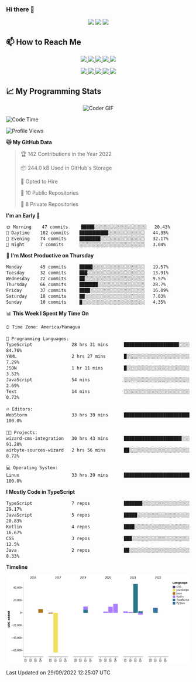 ### Hi there 👋

<!--
**DevKenny/DevKenny** is a ✨ _special_ ✨ repository because its `README.md` (this file) appears on your GitHub profile.

Here are some ideas to get you started:

- 🔭 I’m currently working on ...
- 🌱 I’m currently learning ...
- 👯 I’m looking to collaborate on ...
- 🤔 I’m looking for help with ...
- 💬 Ask me about ...
- 📫 How to reach me: ...
- 😄 Pronouns: ...
- ⚡ Fun fact: ...
-->

<p align = "center">
  <img src="https://github-readme-stats.vercel.app/api?username=DevKenny&count_private=true&show_icons=true&theme=graywhite&line_height=30&hide_border=true">
  <img src="https://github-readme-stats.vercel.app/api/top-langs/?username=DevKenny&hide=html,css&theme=graywhite&hide_border=true">
  <img src="https://github-profile-summary-cards.vercel.app/api/cards/profile-details?username=DevKenny&theme=vue">
</p>

## 📫 How to Reach Me

<p align="center">
 <a href="https://devkenny.github.io">
  <img src="https://img.shields.io/badge/DevKenny-%23206A5D.svg?&style=for-the-badge&logo=jquery&logoColor=white" />
 </a>

 <a href="https://www.linkedin.com/in/hreal92">
  <img src="https://img.shields.io/badge/connect-%230077B5.svg?&style=for-the-badge&logo=linkedin&logoColor=white" />
 </a>

 <a href="https://join.skype.com/invite/IQ6gVADlpBSM">
  <img src="https://img.shields.io/badge/chat-%2300AFF0.svg?&style=for-the-badge&logo=skype&logoColor=white" />
 </a>

 <a href="mailto:realherrold@gmail.com">
  <img src="https://img.shields.io/badge/email-%23C14438.svg?&style=for-the-badge&logo=Gmail&logoColor=white" />
 </a>

 <a href="https://wa.me/50589517503">
  <img src="https://img.shields.io/badge/Whatsapp-%2300BFA5.svg?&style=for-the-badge&logo=Whatsapp&logoColor=white" />
 </a>
</p>

<p align="center">
  <a href="#">
    <img src="https://badges.pufler.dev/visits/DevKenny/DevKenny?style=flat-square&color=green&logo=github">
  </a>
  <a href="#">
    <img src="https://badges.pufler.dev/years/DevKenny?style=flat-square&color=green&logo=github">
  </a>
  <a href="#">
    <img src="https://badges.pufler.dev/repos/DevKenny?style=flat-square&color=green&logo=github">
  </a>
  <a href="#">
    <img src="https://badges.pufler.dev/gists/DevKenny?style=flat-square&color=green&logo=github">
  </a>
  <a href="#">
    <img src="https://badges.pufler.dev/commits/monthly/DevKenny?style=flat-square&color=green&logo=github">
  </a>
</p>

## 📈 My Programming Stats

<p align="center">
 <img src="https://www.mygo.ge/uploads/blog/1584023795.jpg" alt="Coder GIF" style="max-width:500px">
</p>

<!--START_SECTION:waka-->
![Code Time](http://img.shields.io/badge/Code%20Time-4%2C330%20hrs-blue)

![Profile Views](http://img.shields.io/badge/Profile%20Views-0-blue)

**🐱 My GitHub Data** 

> 🏆 142 Contributions in the Year 2022
 > 
> 📦 244.0 kB Used in GitHub's Storage 
 > 
> 💼 Opted to Hire
 > 
> 📜 10 Public Repositories 
 > 
> 🔑 8 Private Repositories  
 > 
**I'm an Early 🐤** 

```text
🌞 Morning    47 commits     █████░░░░░░░░░░░░░░░░░░░░   20.43% 
🌆 Daytime    102 commits    ███████████░░░░░░░░░░░░░░   44.35% 
🌃 Evening    74 commits     ████████░░░░░░░░░░░░░░░░░   32.17% 
🌙 Night      7 commits      ░░░░░░░░░░░░░░░░░░░░░░░░░   3.04%

```
📅 **I'm Most Productive on Thursday** 

```text
Monday       45 commits     █████░░░░░░░░░░░░░░░░░░░░   19.57% 
Tuesday      32 commits     ███░░░░░░░░░░░░░░░░░░░░░░   13.91% 
Wednesday    22 commits     ██░░░░░░░░░░░░░░░░░░░░░░░   9.57% 
Thursday     66 commits     ███████░░░░░░░░░░░░░░░░░░   28.7% 
Friday       37 commits     ████░░░░░░░░░░░░░░░░░░░░░   16.09% 
Saturday     18 commits     ██░░░░░░░░░░░░░░░░░░░░░░░   7.83% 
Sunday       10 commits     █░░░░░░░░░░░░░░░░░░░░░░░░   4.35%

```


📊 **This Week I Spent My Time On** 

```text
⌚︎ Time Zone: America/Managua

💬 Programming Languages: 
TypeScript               28 hrs 31 mins      █████████████████████░░░░   84.76% 
YAML                     2 hrs 27 mins       █░░░░░░░░░░░░░░░░░░░░░░░░   7.29% 
JSON                     1 hr 11 mins        █░░░░░░░░░░░░░░░░░░░░░░░░   3.52% 
JavaScript               54 mins             ░░░░░░░░░░░░░░░░░░░░░░░░░   2.69% 
Text                     14 mins             ░░░░░░░░░░░░░░░░░░░░░░░░░   0.73%

🔥 Editors: 
WebStorm                 33 hrs 39 mins      █████████████████████████   100.0%

🐱‍💻 Projects: 
wizard-cms-integration   30 hrs 43 mins      ██████████████████████░░░   91.28% 
airbyte-sources-wizard   2 hrs 56 mins       ██░░░░░░░░░░░░░░░░░░░░░░░   8.72%

💻 Operating System: 
Linux                    33 hrs 39 mins      █████████████████████████   100.0%

```

**I Mostly Code in TypeScript** 

```text
TypeScript               7 repos             ███████░░░░░░░░░░░░░░░░░░   29.17% 
JavaScript               5 repos             █████░░░░░░░░░░░░░░░░░░░░   20.83% 
Kotlin                   4 repos             ████░░░░░░░░░░░░░░░░░░░░░   16.67% 
CSS                      3 repos             ███░░░░░░░░░░░░░░░░░░░░░░   12.5% 
Java                     2 repos             ██░░░░░░░░░░░░░░░░░░░░░░░   8.33%

```


**Timeline**

![Chart not found](https://raw.githubusercontent.com/DevKenny/DevKenny/main/charts/bar_graph.png) 


 Last Updated on 29/09/2022 12:25:07 UTC
<!--END_SECTION:waka-->
